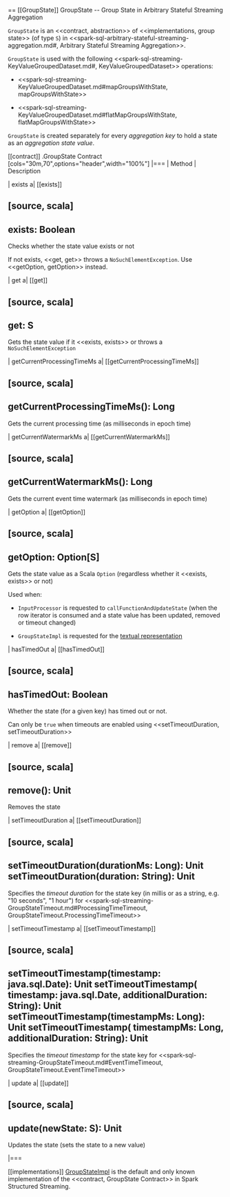 == [[GroupState]] GroupState -- Group State in Arbitrary Stateful Streaming Aggregation

`GroupState` is an <<contract, abstraction>> of <<implementations, group state>> (of type `S`) in <<spark-sql-arbitrary-stateful-streaming-aggregation.md#, Arbitrary Stateful Streaming Aggregation>>.

`GroupState` is used with the following <<spark-sql-streaming-KeyValueGroupedDataset.md#, KeyValueGroupedDataset>> operations:

* <<spark-sql-streaming-KeyValueGroupedDataset.md#mapGroupsWithState, mapGroupsWithState>>

* <<spark-sql-streaming-KeyValueGroupedDataset.md#flatMapGroupsWithState, flatMapGroupsWithState>>

`GroupState` is created separately for every *aggregation key* to hold a state as an *aggregation state value*.

[[contract]]
.GroupState Contract
[cols="30m,70",options="header",width="100%"]
|===
| Method
| Description

| exists
a| [[exists]]

[source, scala]
----
exists: Boolean
----

Checks whether the state value exists or not

If not exists, <<get, get>> throws a `NoSuchElementException`. Use <<getOption, getOption>> instead.

| get
a| [[get]]

[source, scala]
----
get: S
----

Gets the state value if it <<exists, exists>> or throws a `NoSuchElementException`

| getCurrentProcessingTimeMs
a| [[getCurrentProcessingTimeMs]]

[source, scala]
----
getCurrentProcessingTimeMs(): Long
----

Gets the current processing time (as milliseconds in epoch time)

| getCurrentWatermarkMs
a| [[getCurrentWatermarkMs]]

[source, scala]
----
getCurrentWatermarkMs(): Long
----

Gets the current event time watermark (as milliseconds in epoch time)

| getOption
a| [[getOption]]

[source, scala]
----
getOption: Option[S]
----

Gets the state value as a Scala `Option` (regardless whether it <<exists, exists>> or not)

Used when:

* `InputProcessor` is requested to `callFunctionAndUpdateState` (when the row iterator is consumed and a state value has been updated, removed or timeout changed)

* `GroupStateImpl` is requested for the [textual representation](GroupStateImpl.md#toString)

| hasTimedOut
a| [[hasTimedOut]]

[source, scala]
----
hasTimedOut: Boolean
----

Whether the state (for a given key) has timed out or not.

Can only be `true` when timeouts are enabled using <<setTimeoutDuration, setTimeoutDuration>>

| remove
a| [[remove]]

[source, scala]
----
remove(): Unit
----

Removes the state

| setTimeoutDuration
a| [[setTimeoutDuration]]

[source, scala]
----
setTimeoutDuration(durationMs: Long): Unit
setTimeoutDuration(duration: String): Unit
----

Specifies the *timeout duration* for the state key (in millis or as a string, e.g. "10 seconds", "1 hour") for <<spark-sql-streaming-GroupStateTimeout.md#ProcessingTimeTimeout, GroupStateTimeout.ProcessingTimeTimeout>>

| setTimeoutTimestamp
a| [[setTimeoutTimestamp]]

[source, scala]
----
setTimeoutTimestamp(timestamp: java.sql.Date): Unit
setTimeoutTimestamp(
  timestamp: java.sql.Date,
  additionalDuration: String): Unit
setTimeoutTimestamp(timestampMs: Long): Unit
setTimeoutTimestamp(
  timestampMs: Long,
  additionalDuration: String): Unit
----

Specifies the *timeout timestamp* for the state key for <<spark-sql-streaming-GroupStateTimeout.md#EventTimeTimeout, GroupStateTimeout.EventTimeTimeout>>

| update
a| [[update]]

[source, scala]
----
update(newState: S): Unit
----

Updates the state (sets the state to a new value)

|===

[[implementations]]
[GroupStateImpl](GroupStateImpl.md) is the default and only known implementation of the <<contract, GroupState Contract>> in Spark Structured Streaming.
